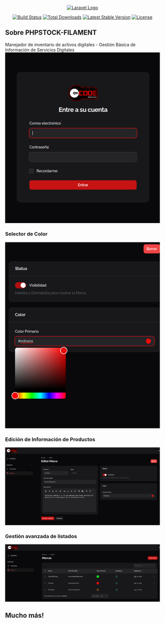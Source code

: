 <p align="center"><a href="https://laravel.com" target="_blank"><img src="https://raw.githubusercontent.com/laravel/art/master/logo-lockup/5%20SVG/2%20CMYK/1%20Full%20Color/laravel-logolockup-cmyk-red.svg" width="400" alt="Laravel Logo"></a></p>

<p align="center">
<a href="https://github.com/laravel/framework/actions"><img src="https://github.com/laravel/framework/workflows/tests/badge.svg" alt="Build Status"></a>
<a href="https://packagist.org/packages/laravel/framework"><img src="https://img.shields.io/packagist/dt/laravel/framework" alt="Total Downloads"></a>
<a href="https://packagist.org/packages/laravel/framework"><img src="https://img.shields.io/packagist/v/laravel/framework" alt="Latest Stable Version"></a>
<a href="https://packagist.org/packages/laravel/framework"><img src="https://img.shields.io/packagist/l/laravel/framework" alt="License"></a>
</p>

## Sobre PHPSTOCK-FILAMENT

Manejador de inventario de activos digitales - Gestión Básica de Información de Servicios Digitales
![Sistema Seguro, con gestión de Usuarios, Roles y Permisos.](https://raw.githubusercontent.com/jonasreyes/phpstock-filament/main/public/images/img_to_github/login.png)

### Selector de Color
![Funciones avanzadas como edición de imágenes y selector de colores.](https://raw.githubusercontent.com/jonasreyes/phpstock-filament/main/public/images/img_to_github/selector_color.png)

### Edición de Información de Productos
![Edición de Productos, ampliable a gustos de solicitantes.](https://raw.githubusercontent.com/jonasreyes/phpstock-filament/main/public/images/img_to_github/edicion_marca.png)

### Gestión avanzada de listados
![Listado avanzado de Productos, Filtrado, Importación y Exportación de Productos por Lote.](https://raw.githubusercontent.com/jonasreyes/phpstock-filament/main/public/images/img_to_github/marcas.png)

## Mucho más!
